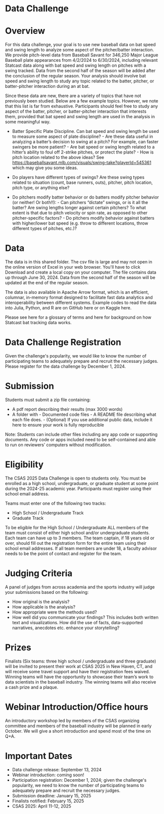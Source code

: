
# Data Challenge

# Overview
For this data challenge, your goal is to use new baseball data on bat speed and swing length to analyze some aspect of the pitcher/batter interaction. We provide pitch-level data from Baseball Savant for 346,250 Major League Baseball plate appearances from 4/2/2024 to 6/30/2024, including relevant Statcast data along with bat speed and swing length on pitches with a swing tracked. Data from the second half of the season will be added after the conclusion of the regular season. Your analysis should involve bat speed and swing length to study any topic related to the batter, pitcher, or batter-pitcher interaction during an at bat.

Since these data are new, there are a variety of topics that have not previously been studied. Below are a few example topics. However, we note that this list is far from exhaustive. Participants should feel free to study any aspect of the batter, pitcher, or batter-pitcher interaction that interests them, provided that bat speed and swing length are used in the analysis in some meaningful way.
  - Batter Specific Plate Discipline. Can bat speed and swing length be used to measure some aspect of plate discipline?
        - Are these data useful in analyzing a batter’s decision to swing at a pitch? For example, can faster swingers be more patient?
        - Are bat speed or swing length related to a hitter’s ability to foul off 2-strike pitches, or protect the plate?
        - How is pitch location related to the above ideas? See https://baseballsavant.mlb.com/visuals/swing-take?playerId=545361 which may give you some ideas.
    
  - Do players have different types of swings? Are these swing types related to situation (count, base runners, outs), pitcher, pitch location, pitch type, or anything else?
    
  - Do pitchers modify batter behavior or do batters modify pitcher behavior (or neither! Or both!!):
        - Can pitchers “dictate” swings, or is it all the batter? Are swing lengths longer against certain pitchers? To what extent is that due to pitch velocity or spin rate, as opposed to other pitcher-specific factors?
        - Do pitchers modify behavior against batters with higher/lower bat speed (e.g. throw to different locations, throw different types of pitches, etc.)?
    
# Data
The data is in this shared folder. The csv file is large and may not open in the online version of Excel in your web browser. You'll have to click Download and create a local copy on your computer. The file contains data up through June 30, 2024. Data from the second half of the season will be updated at the end of the regular season.

The data is also available in Apache Arrow format, which is an efficient, columnar, in-memory format designed to facilitate fast data analytics and interoperability between different systems. Example codes to read the data into Julia, Python, and R are on GitHub here or on Kaggle here.

Please see here for a glossary of terms and here for background on how Statcast bat tracking data works.

# Data Challenge Registration
Given the challenge's popularity, we would like to know the number of participating teams to adequately prepare and recruit the necessary judges. Please register for the data challenge by December 1, 2024.

# Submission
Students must submit a zip file containing:
  - A pdf report describing their results (max 3000 words)
  - A folder with
        - Documented code files
        - A README file describing what each file does.
        - (Optional) If you use additional public data, include it here to ensure your work is fully reproducible

Note: Students can include other files including any app code or supporting documents. Any code or apps included need to be self-contained and able to run on reviewers’ computers without modification.

# Eligibility
The CSAS 2025 Data Challenge is open to students only. You must be enrolled as a high school, undergraduate, or graduate student at some point during the 2024-25 academic year. Participants must register using their school email address.

Teams must enter one of the following two tracks:
  - High School / Undergraduate Track
  - Graduate Track
    
To be eligible for the High School / Undergraduate ALL members of the team must consist of either high school and/or undergraduate students. Each team can have up to 3 members. The team captain, if 18 years old or over, should fill out the registration form for the entire team using their school email addresses. If all team members are under 18, a faculty advisor needs to be the point of contact and register for the team.

# Judging Criteria
A panel of judges from across academia and the sports industry will judge your submissions based on the following:
  - How original is the analysis?
  - How applicable is the analysis?
  - How appropriate were the methods used?
  - How well did you communicate your findings? This includes both written text and visualizations. How did the use of facts, data-supported narratives, anecdotes etc. enhance your storytelling?

# Prizes
Finalists (Six teams: three high school / undergraduate and three graduate) will be invited to present their work at CSAS 2025 in New Haven, CT, and will receive some travel support and have their registration fees waived. Winning teams will have the opportunity to showcase their team’s work to data scientists in the baseball industry. The winning teams will also receive a cash prize and a plaque.

# Webinar Introduction/Office hours
An introductory workshop led by members of the CSAS organizing committee and members of the baseball industry will be planned in early October. We will give a short introduction and spend most of the time on Q+A.

# Important Dates
  - Data challenge release: September 13, 2024
  - Webinar introduction: coming soon!
  - Participation registration: December 1, 2024; given the challenge's popularity, we need to know the number of participating teams to adequately prepare and recruit the necessary judges.
  - Submission deadline: January 15, 2025
  - Finalists notified: February 15, 2025
  - CSAS 2025: April 11-12, 2025

